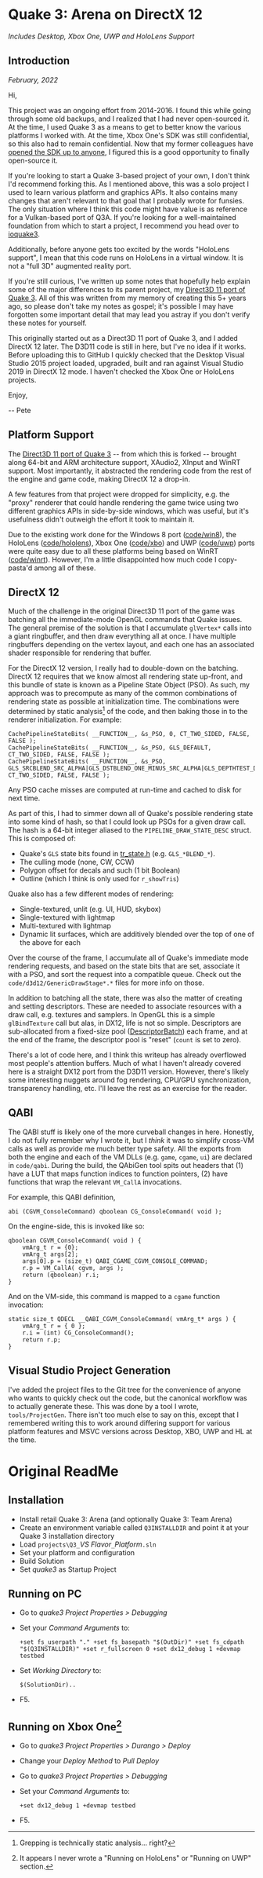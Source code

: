Quake 3: Arena on DirectX 12
============================

*Includes Desktop, Xbox One, UWP and HoloLens Support*

Introduction
------------

_February, 2022_

Hi,

This project was an ongoing effort from 2014-2016. I found this while going through some old backups, and I realized that I had never open-sourced it. At the time, I used Quake 3 as a means to get to better know the various platforms I worked with. At the time, Xbox One's SDK was still confidential, so this also had to remain confidential. Now that my former colleagues have [opened the SDK up to anyone](https://developer.microsoft.com/en-us/games/), I figured this is a good opportunity to finally open-source it.

If you're looking to start a Quake 3-based project of your own, I don't think I'd recommend forking this. As I mentioned above, this was a solo project I used to learn various platform and graphics APIs. It also contains many changes that aren't relevant to that goal that I probably wrote for funsies. The only situation where I think this code might have value is as reference for a Vulkan-based port of Q3A. If you're looking for a well-maintained foundation from which to start a project, I recommend you head over to [ioquake3](https://ioquake3.org/).

Additionally, before anyone gets too excited by the words "HoloLens support", I mean that this code runs on HoloLens in a virtual window. It is not a "full 3D" augmented reality port.

If you're still curious, I've written up some notes that hopefully help explain some of the major differences to its parent project, my [Direct3D 11 port of Quake 3](https://github.com/PJayB/Quake-III-Arena-D3D11). All of this was written from my memory of creating this 5+ years ago, so please don't take my notes as gospel; it's possible I may have forgotten some important detail that may lead you astray if you don't verify these notes for yourself.

This originally started out as a Direct3D 11 port of Quake 3, and I added DirectX 12 later. The D3D11 code is still in here, but I've no idea if it works. Before uploading this to GitHub I quickly checked that the Desktop Visual Studio 2015 project loaded, upgraded, built and ran against Visual Studio 2019 in DirectX 12 mode. I haven't checked the Xbox One or HoloLens projects.

Enjoy,

-- Pete

## Platform Support

The [Direct3D 11 port of Quake 3](https://github.com/PJayB/Quake-III-Arena-D3D11) -- from which this is forked -- brought along 64-bit and ARM architecture support, XAudio2, XInput and WinRT support. Most importantly, it abstracted the rendering code from the rest of the engine and game code, making DirectX 12 a drop-in.

A few features from that project were dropped for simplicity, e.g. the "proxy" renderer that could handle rendering the game twice using two different graphics APIs in side-by-side windows, which was useful, but it's usefulness didn't outweigh the effort it took to maintain it.

Due to the existing work done for the Windows 8 port ([code/win8](code/win8)), the HoloLens ([code/hololens](code/hololens)), Xbox One ([code/xbo](code/xbo)) and UWP ([code/uwp](code/uwp)) ports were quite easy due to all these platforms being based on WinRT ([code/winrt](code/winrt)). However, I'm a little disappointed how much code I copy-pasta'd among all of these.

## DirectX 12

Much of the challenge in the original Direct3D 11 port of the game was batching all the immediate-mode OpenGL commands that Quake issues. The general premise of the solution is that I accumulate `glVertex*` calls into a giant ringbuffer, and then draw everything all at once. I have multiple ringbuffers depending on the vertex layout, and each one has an associated shader responsible for rendering that buffer.

For the DirectX 12 version, I really had to double-down on the batching. DirectX 12 requires that we know almost all rendering state up-front, and this bundle of state is known as a Pipeline State Object (PSO). As such, my approach was to precompute as many of the common combinations of rendering state as possible at initialization time. The combinations were determined by static analysis[^1] of the code, and then baking those in to the renderer initialization. For example:

	CachePipelineStateBits( __FUNCTION__, &s_PSO, 0, CT_TWO_SIDED, FALSE, FALSE );
	CachePipelineStateBits( __FUNCTION__, &s_PSO, GLS_DEFAULT, CT_TWO_SIDED, FALSE, FALSE );
	CachePipelineStateBits( __FUNCTION__, &s_PSO, GLS_SRCBLEND_SRC_ALPHA|GLS_DSTBLEND_ONE_MINUS_SRC_ALPHA|GLS_DEPTHTEST_DISABLE, CT_TWO_SIDED, FALSE, FALSE );

Any PSO cache misses are computed at run-time and cached to disk for next time.

As part of this, I had to simmer down all of Quake's possible rendering state into some kind of hash, so that I could look up PSOs for a given draw call. The hash is a 64-bit integer aliased to the `PIPELINE_DRAW_STATE_DESC` struct. This is composed of:

* Quake's `GLS` state bits found in [tr_state.h](code/renderer/tr_state.h) (e.g. `GLS_*BLEND_*`).
* The culling mode (none, CW, CCW)
* Polygon offset for decals and such (1 bit Boolean)
* Outline (which I think is only used for `r_showTris`)

Quake also has a few different modes of rendering:

* Single-textured, unlit (e.g. UI, HUD, skybox)
* Single-textured with lightmap
* Multi-textured with lightmap
* Dynamic lit surfaces, which are additively blended over the top of one of the above for each

Over the course of the frame, I accumulate all of Quake's immediate mode rendering requests, and based on the state bits that are set, associate it with a PSO, and sort the request into a compatible queue. Check out the `code/d3d12/GenericDrawStage*.*` files for more info on those.

In addition to batching all the state, there was also the matter of creating and setting descriptors. These are needed to associate resources with a draw call, e.g. textures and samplers. In OpenGL this is a simple `glBindTexture` call but alas, in DX12, life is not so simple. Descriptors are sub-allocated from a fixed-size pool ([DescriptorBatch](code/d3d12/DescriptorBatch.cpp)) each frame, and at the end of the frame, the descriptor pool is "reset" (`count` is set to zero).

There's a lot of code here, and I think this writeup has already overflowed most people's attention buffers. Much of what I haven't already covered here is a straight DX12 port from the D3D11 version. However, there's likely some interesting nuggets around fog rendering, CPU/GPU synchronization, transparency handling, etc. I'll leave the rest as an exercise for the reader.

## QABI

The QABI stuff is likely one of the more curveball changes in here. Honestly, I do not fully remember why I wrote it, but I _think_ it was to simplify cross-VM calls as well as provide me much better type safety. All the exports from both the engine and each of the VM DLLs (e.g. `game`, `cgame`, `ui`) are declared in `code/qabi`. During the build, the QAbiGen tool spits out headers that (1) have a LUT that maps function indices to function pointers, (2) have functions that wrap the relevant `VM_CallA` invocations.

For example, this QABI definition,

	abi (CGVM_ConsoleCommand) qboolean CG_ConsoleCommand( void );

On the engine-side, this is invoked like so:

	qboolean CGVM_ConsoleCommand( void ) {
		vmArg_t r = {0};
		vmArg_t args[2];
		args[0].p = (size_t) QABI_CGAME_CGVM_CONSOLE_COMMAND;
		r.p = VM_CallA( cgvm, args );
		return (qboolean) r.i;
	}

And on the VM-side, this command is mapped to a `cgame` function invocation:

	static size_t QDECL __QABI_CGVM_ConsoleCommand( vmArg_t* args ) {
		vmArg_t r = { 0 };
		r.i = (int) CG_ConsoleCommand();
		return r.p;
	}

## Visual Studio Project Generation

I've added the project files to the Git tree for the convenience of anyone who wants to quickly check out the code, but the canonical workflow was to actually generate these. This was done by a tool I wrote, `tools/ProjectGen`. There isn't too much else to say on this, except that I remembered writing this to work around differing support for various platform features and MSVC versions across Desktop, XBO, UWP and HL at the time.

Original ReadMe
===============

Installation
------------
- Install retail Quake 3: Arena (and optionally Quake 3: Team Arena)
- Create an environment variable called `Q3INSTALLDIR` and point it at your Quake 3 installation directory
- Load `projects\Q3_`*VS Flavor*`_`*Platform*`.sln`
- Set your platform and configuration
- Build Solution
- Set *quake3* as Startup Project

Running on PC
-------------
- Go to *quake3 Project Properties > Debugging*
- Set your *Command Arguments* to:

	`+set fs_userpath "." +set fs_basepath "$(OutDir)" +set fs_cdpath "$(Q3INSTALLDIR)" +set r_fullscreen 0 +set dx12_debug 1 +devmap testbed`

- Set *Working Directory* to:

	`$(SolutionDir)..`

- F5.

Running on Xbox One[^2]
-------------------
- Go to *quake3 Project Properties > Durango > Deploy*
- Change your *Deploy Method* to *Pull Deploy*
- Go to *quake3 Project Properties > Debugging*
- Set your *Command Arguments* to:

	`+set dx12_debug 1 +devmap testbed`

- F5.



[^1]: Grepping is technically static analysis... right?
[^2]: It appears I never wrote a "Running on HoloLens" or "Running on UWP" section.
